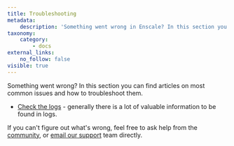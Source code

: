 ```yaml
---
title: Troubleshooting
metadata:
    description: 'Something went wrong in Enscale? In this section you can find articles on most common issues and how to troubleshoot them.'
taxonomy:
    category:
        - docs
external_links:
    no_follow: false
visible: true
---
```


Something went wrong? In this section you can find articles on most common issues and how to troubleshoot them.

* [Check the logs](/troubleshooting/log-files) - generally there is a lot of valuable information to be found in logs.

If you can't figure out what's wrong, feel free to ask help from the [community](https://forum.enscale.com/), or [email our support](mailto:support@enscale.com) team directly.

